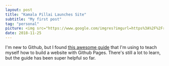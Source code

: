 ```yaml
---
layout: post
title: "Kamala Pillai Launches Site"
subtitle: "My first post"
tag: "personal"
picture: <img src="https://www.google.com/imgres?imgurl=https%3A%2F%2Fraw.githubusercontent.com%2Fgithub%2Fexplore%2F80688e429a7d4ef2fca1e82350fe8e3517d3494d%2Fcollections%2Fgithub-pages-examples%2Fgithub-pages-examples.png&imgrefurl=https%3A%2F%2Fgithub.com%2Fcollections%2Fgithub-pages-examples&tbnid=3YoTtsTT39jUNM&vet=12ahUKEwjP1Ozmm9zpAhW0IX0KHXcmB9AQMygDegUIARCOAg..i&docid=0f53pG4O9K89-M&w=885&h=885&q=github%20pages&ved=2ahUKEwjP1Ozmm9zpAhW0IX0KHXcmB9AQMygDegUIARCOAg">
date: 2018-11-25
---
```


I'm new to Github, but I found [this awesome guide](http://jmcglone.com/guides/github-pages/) that I'm using to teach myself how to build a website with Github Pages. There's still a lot to learn, but the guide has been super helpful so far. 

